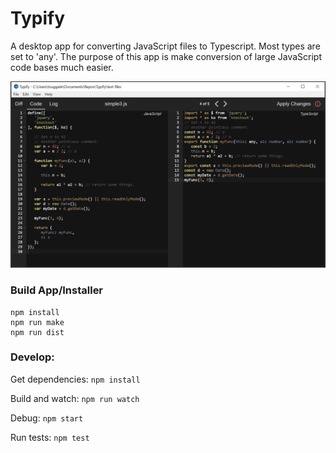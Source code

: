 # Typify

A desktop app for converting JavaScript files to Typescript. Most types are set to 'any'. The purpose of this app is make conversion of large JavaScript code bases much easier.

![Screen1](docs/TypifyScreen.PNG)

### Build App/Installer

```
npm install
npm run make
npm run dist
```

### Develop:
Get dependencies:
`npm install`

Build and watch:
`npm run watch`

Debug:
`npm start`

Run tests:
`npm test`
